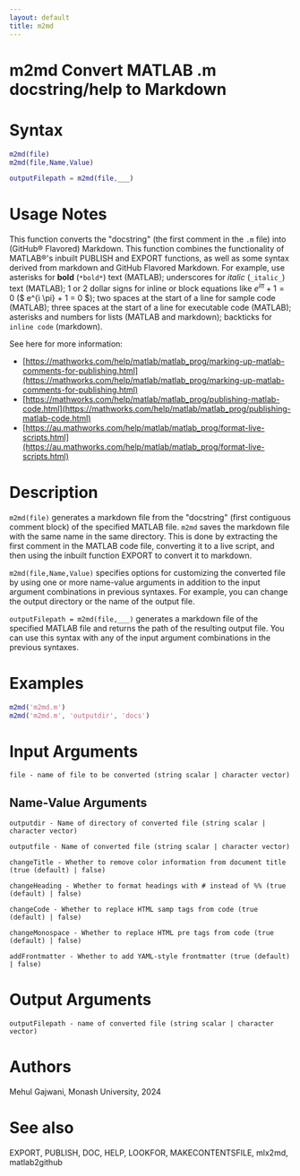 ```yaml
---
layout: default
title: m2md
---
```



 
# m2md Convert MATLAB .m docstring/help to Markdown
 
# Syntax
```matlab
m2md(file)
m2md(file,Name,Value)
```
```matlab
outputFilepath = m2md(file,___)
```
 
# Usage Notes

This function converts the "docstring" (the first comment in the `.m` file) into (GitHub® Flavored) Markdown. This function combines the functionality of MATLAB®'s inbuilt PUBLISH and EXPORT functions, as well as some syntax derived from markdown and GitHub Flavored Markdown. For example, use asterisks for **bold** (`*bold*`) text (MATLAB); underscores for *italic* (`_italic_`) text (MATLAB); 1 or 2 dollar signs for inline or block equations like $e^{i\pi } +1=0$ (\$ e^{i \\pi} + 1 = 0 \$); two spaces at the start of a line for sample code (MATLAB); three spaces at the start of a line for executable code (MATLAB); asterisks and numbers for lists (MATLAB and markdown); backticks for `inline code` (markdown).


See here for more information:

-  [https://mathworks.com/help/matlab/matlab_prog/marking-up-matlab-comments-for-publishing.html](https://mathworks.com/help/matlab/matlab_prog/marking-up-matlab-comments-for-publishing.html) 
-  [https://mathworks.com/help/matlab/matlab_prog/publishing-matlab-code.html](https://mathworks.com/help/matlab/matlab_prog/publishing-matlab-code.html) 
-  [https://au.mathworks.com/help/matlab/matlab_prog/format-live-scripts.html](https://au.mathworks.com/help/matlab/matlab_prog/format-live-scripts.html) 
 
# Description

`m2md(file)` generates a markdown file from the "docstring" (first contiguous comment block) of the specified MATLAB file. `m2md` saves the markdown file with the same name in the same directory. This is done by extracting the first comment in the MATLAB code file, converting it to a live script, and then using the inbuilt function EXPORT to convert it to markdown.


`m2md(file,Name,Value)` specifies options for customizing the converted file by using one or more name-value arguments in addition to the input argument combinations in previous syntaxes. For example, you can change the output directory or the name of the output file.


`outputFilepath = m2md(file,___)` generates a markdown file of the specified MATLAB file and returns the path of the resulting output file. You can use this syntax with any of the input argument combinations in the previous syntaxes.

 
# Examples
```matlab
m2md('m2md.m')
m2md('m2md.m', 'outputdir', 'docs')
```
 
# Input Arguments

`file - name of file to be converted (string scalar | character vector)`

 
## Name-Value Arguments

`outputdir - Name of directory of converted file (string scalar | character vector)`


`outputfile - Name of converted file (string scalar | character vector)`


`changeTitle - Whether to remove color information from document title (true (default) | false)`


`changeHeading - Whether to format headings with # instead of %% (true (default) | false)`


`changeCode - Whether to replace HTML samp tags from code (true (default) | false)`


`changeMonospace - Whether to replace HTML pre tags from code (true (default) | false)`


`addFrontmatter - Whether to add YAML-style frontmatter (true (default) | false)`

 
# Output Arguments

`outputFilepath - name of converted file (string scalar | character vector)`

 
# Authors

Mehul Gajwani, Monash University, 2024

 
# See also

EXPORT, PUBLISH, DOC, HELP, LOOKFOR, MAKECONTENTSFILE, mlx2md, matlab2github

